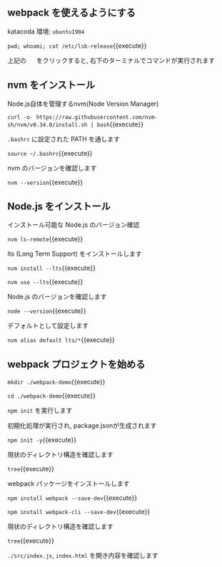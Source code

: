 ## webpack を使えるようにする

katacoda 環境: `ubuntu1904`

`pwd; whoami; cat /etc/lsb-release`{{execute}}

上記の <img src='https://i.gyazo.com/b1360ae66c0324fa407acb121d67ad48.png' width=15px> をクリックすると, 右下のターミナルでコマンドが実行されます

## nvm をインストール

Node.js自体を管理するnvm(Node Version Manager)

`curl -o- https://raw.githubusercontent.com/nvm-sh/nvm/v0.34.0/install.sh | bash`{{execute}}

`.bashrc` に設定された PATH を通します

`source ~/.bashrc`{{execute}}

nvm のバージョンを確認します

`nvm --version`{{execute}}

## Node.js をインストール

インストール可能な Node.js のバージョン確認

`nvm ls-remote`{{execute}}

lts (Long Term Support) をインストールします

`nvm install --lts`{{execute}}

`nvm use --lts`{{execute}}

Node.js のバージョンを確認します

`node --version`{{execute}}

デフォルトとして設定します

`nvm alias default lts/*`{{execute}}

## webpack プロジェクトを始める

`mkdir ./webpack-demo`{{execute}}

`cd ./webpack-demo`{{execute}}

`npm init` を実行します

初期化処理が実行され, package.jsonが生成されます

`npm init -y`{{execute}}

現状のディレクトリ構造を確認します

`tree`{{execute}}

webpack パッケージをインストールします

`npm install webpack --save-dev`{{execute}}

`npm install webpack-cli --save-dev`{{execute}}

現状のディレクトリ構造を確認します

`tree`{{execute}}

`./src/index.js`, `index.html` を開き内容を確認します

